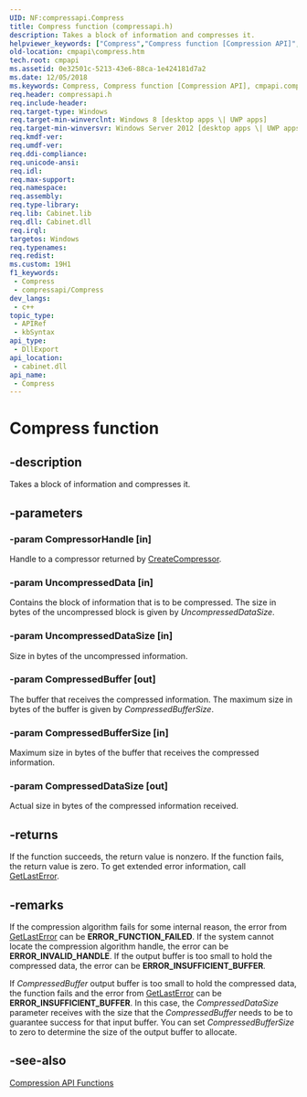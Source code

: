 ```yaml
---
UID: NF:compressapi.Compress
title: Compress function (compressapi.h)
description: Takes a block of information and compresses it.
helpviewer_keywords: ["Compress","Compress function [Compression API]","cmpapi.compress","compressapi/Compress"]
old-location: cmpapi\compress.htm
tech.root: cmpapi
ms.assetid: 0e32501c-5213-43e6-88ca-1e424181d7a2
ms.date: 12/05/2018
ms.keywords: Compress, Compress function [Compression API], cmpapi.compress, compressapi/Compress
req.header: compressapi.h
req.include-header: 
req.target-type: Windows
req.target-min-winverclnt: Windows 8 [desktop apps \| UWP apps]
req.target-min-winversvr: Windows Server 2012 [desktop apps \| UWP apps]
req.kmdf-ver: 
req.umdf-ver: 
req.ddi-compliance: 
req.unicode-ansi: 
req.idl: 
req.max-support: 
req.namespace: 
req.assembly: 
req.type-library: 
req.lib: Cabinet.lib
req.dll: Cabinet.dll
req.irql: 
targetos: Windows
req.typenames: 
req.redist: 
ms.custom: 19H1
f1_keywords:
 - Compress
 - compressapi/Compress
dev_langs:
 - c++
topic_type:
 - APIRef
 - kbSyntax
api_type:
 - DllExport
api_location:
 - cabinet.dll
api_name:
 - Compress
---
```


# Compress function


## -description

Takes a block of information and compresses it.

## -parameters

### -param CompressorHandle [in]

Handle to a compressor returned by <a href="/windows/desktop/api/compressapi/nf-compressapi-createcompressor">CreateCompressor</a>.

### -param UncompressedData [in]

Contains the block of information that is to be compressed. The size in bytes of the uncompressed block is given by <i>UncompressedDataSize</i>.

### -param UncompressedDataSize [in]

Size in bytes  of the uncompressed information.

### -param CompressedBuffer [out]

The buffer that receives the compressed information. The maximum size in bytes of the buffer is given by <i>CompressedBufferSize</i>.

### -param CompressedBufferSize [in]

Maximum size  in bytes of the buffer that receives the compressed information.

### -param CompressedDataSize [out]

Actual size  in bytes of the compressed information received.

## -returns

If the function succeeds, the return value is nonzero. If the function fails, the return value is zero. To get extended error information, call <a href="/windows/desktop/api/errhandlingapi/nf-errhandlingapi-getlasterror">GetLastError</a>.

## -remarks

If the compression algorithm fails for some internal reason, the error from <a href="/windows/desktop/api/errhandlingapi/nf-errhandlingapi-getlasterror">GetLastError</a> can be <b>ERROR_FUNCTION_FAILED</b>.    If the  system cannot locate the compression algorithm handle, the error can be <b>ERROR_INVALID_HANDLE</b>. If the output buffer is too small to hold the compressed data, the error can be <b>ERROR_INSUFFICIENT_BUFFER</b>.

If <i>CompressedBuffer</i> output buffer is too small to hold the compressed data, the function fails and the error from <a href="/windows/desktop/api/errhandlingapi/nf-errhandlingapi-getlasterror">GetLastError</a> can be <b>ERROR_INSUFFICIENT_BUFFER</b>. In this case, the <i>CompressedDataSize</i> parameter receives with the size that the  <i>CompressedBuffer</i> needs to be to guarantee success for that input buffer. You can set <i>CompressedBufferSize</i> to zero to determine the size of the output buffer to allocate.

## -see-also

<a href="/windows/desktop/cmpapi/compression-api-functions">Compression API Functions</a>